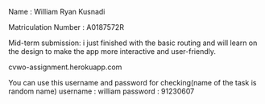 Name : William Ryan Kusnadi

Matriculation Number : A0187572R

Mid-term submission: i just finished with the basic routing and will learn on the design to make the app more interactive and user-friendly.

cvwo-assignment.herokuapp.com

You can use this username and password for checking(name of the task is random name)
username : william
password : 91230607
